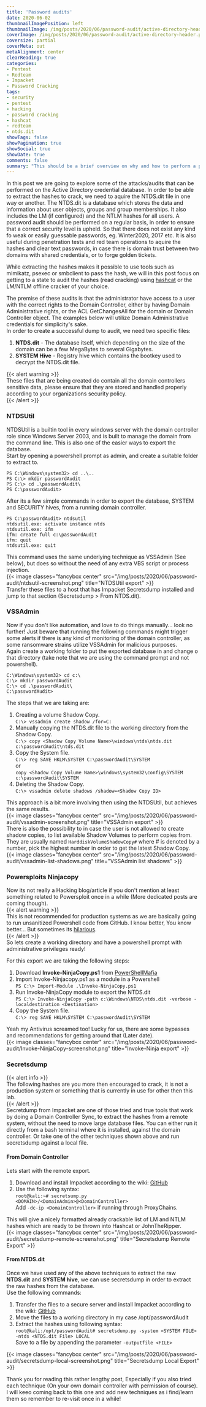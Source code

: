 ```yaml
---
title: 'Password audits'
date: 2020-06-02
thumbnailImagePosition: left
thumbnailImage: /img/posts/2020/06/password-audit/active-directory-header.png
coverImage: /img/posts/2020/06/password-audit/active-directory-header.png
coversize: partial
coverMeta: out
metaAlignment: center
clearReading: true
categories:
- Pentest
- Redteam
- Impacket
- Password Cracking
tags:
- security
- pentest
- hacking
- password cracking
- hashcat
- redteam
- ntds.dit
showTags: false
showPagination: true
showSocial: true
showDate: true
comments: false
summary: "This should be a brief overview on why and how to perform a password audit on a windows domain"
---
```

In this post we are going to explore some of the attacks/audits that can be performed on the Active Directory credential database. In order to be able to extract the hashes to crack, we need to aquire the NTDS.dit file in one way or another. The NTDS.dit is a database which stores the data and information about user objects, groups and group memberships. It also includes the LM (if configured) and the NTLM hashes for all users. A password audit should be performed on a regular basis, in order to ensure that a correct security level is upheld. So that there does not exist any kind fo weak or easily guessable passwords, eg. Winter2020, <companyname>2017 etc. It is also useful during penetration tests and red team operations to aquire the hashes and clear text passwords, in case there is domain trust between two domains with shared credentials, or to forge golden tickets.  

While extracting the hashes makes it possible to use tools such as mimikatz, psexec or smbclient to pass the hash, we will in this post focus on getting to a state to audit the hashes (read cracking) using [hashcat](https://hashcat.net/hashcat/) or the LM/NTLM offline cracker of your choice.  
  
The premise of these audits is that the administrator have access to a user with the correct rights to the Domain Controller, either by having Domain Administrative rights, or the ACL GetChangesAll for the domain or Domain Controller object. The examples below will utilize Domain Administrative credentials for simplicity's sake.  
In order to create a successful dump to audit, we need two specific files:
1. **NTDS.dit** - The database itself, which depending on the size of the domain can be a few MegaBytes to several Gigabytes.
2. **SYSTEM Hive** - Registry hive which contains the bootkey used to decrypt the NTDS.dit file.

{{< alert warning >}}  
These files that are being created do contain all the domain controllers sensitive data, please ensure that they are stored  and handled properly according to your organizations security policy.  
{{< /alert >}}

### NTDSUtil
NTDSUtil is a builtin tool in every windows server with the domain controller role since Windows Server 2003, and is built to manage the domain from the command line. This is also one of the easier ways to export the database.  
Start by opening a powershell prompt as admin, and create a suitable folder to extract to.
```
PS C:\Windows\system32> cd ..\..
PS C:\> mkdir passwordAudit
PS C:\> cd .\passwordAudit\
PS C:\passwordAudit>
```
After its a few simple commands in order to export the database, SYSTEM and SECURITY hives, from a running domain controller.
```
PS C:\passwordAudit> ntdsutil
ntdsutil.exe: activate instance ntds
ntdsutil.exe: ifm
ifm: create full c:\passwordAudit
ifm: quit
ntdsutil.exe: quit
```
This command uses the same underlying technique as VSSAdmin (See below), but does so without the need of any extra VBS script or process injection.  
{{< image classes="fancybox center" src="/img/posts/2020/06/password-audit/ntdsutil-screenshot.png" title="NTDSUtil export" >}}  
Transfer these files to a host that has Impacket Secretsdump installed and jump to that section (Secretsdump > From NTDS.dit).

### VSSAdmin
Now if you don't like automation, and love to do things manually... look no further! Just beware that running the following commands might trigger some alerts if there is any kind of monitoring of the domain controller, as some ransomware strains utilize VSSAdmin for malicious purposes.  
Again create a working folder to put the exported database in and change o that directory (take note that we are using the command prompt and not powershell).
```
C:\Windows\system32> cd c:\
C:\> mkdir passwordAudit
C:\> cd .\passwordAudit\
C:\passwordAudit>
```
The steps that we are taking are:
1. Creating a volume Shadow Copy.  
```C:\> vssadmin create shadow /for=C:```  
2. Manually copying the NTDS.dit file to the working directory from the Shadow Copy.  
```C:\> copy <Shadow Copy Volume Name>\windows\ntds\ntds.dit c:\passwordAudit\ntds.dit```  
3. Copy the System file.  
```C:\> reg SAVE HKLM\SYSTEM C:\passwordAudit\SYSTEM```  
or  
```copy <Shadow Copy Volume Name>\windows\system32\config\SYSTEM c:\passwordAudit\SYSTEM```
4. Deleting the Shadow Copy.  
```C:\> vssadmin delete shadows /shadow=<Shadow Copy ID>```  

This approach is a bit more involving then using the NTDSUtil, but achieves the same results.  
{{< image classes="fancybox center" src="/img/posts/2020/06/password-audit/vssadmin-screenshot.png" title="VSSAdmin export" >}}  
There is also the possibility to in case the user is not allowed to create shadow copies, to list available Shadow Volumes to perform copies from. They are usually named ```HarddiskVolumeShadowCopy#``` where # is denoted by a number, pick the highest number in order to get the latest Shadow Copy.  
{{< image classes="fancybox center" src="/img/posts/2020/06/password-audit/vssadmin-list-shadows.png" title="VSSAdmin list shadows" >}}  

### Powersploits Ninjacopy
Now its not really a Hacking blog/article if you don't mention at least something related to Powersploit once in a while (More dedicated posts are coming though).  
{{< alert warning >}}  
  This is not recommended for production systems as we are basically going to run unsanitized Powershell code from GitHub. I know better, You know better... But sometimes its [hilarious](https://medium.com/@notdan/curl-slight-of-hand-exploit-hysteria-29a82e5851d).  
{{< /alert >}}  
So lets create a working directory and have a powershell prompt with administrative privileges ready!

For this export we are taking the following steps:
1. Download **Invoke-NinjaCopy.ps1** from [PowerShellMafia](https://github.com/PowerShellMafia/PowerSploit)  
2. Import Invoke-Ninjacopy.ps1 as a module in a Powershell  
```PS C:\> Import-Module .\Invoke-NinjaCopy.ps1```
3. Run Invoke-NinjaCopy module to export the NTDS.dit  
```PS C:\> Invoke-NinjaCopy -path c:\Windows\NTDS\ntds.dit -verbose -localdestination <Destination>```
4. Copy the System file.  
```C:\> reg SAVE HKLM\SYSTEM C:\passwordAudit\SYSTEM```

Yeah my Antivirus screamed too! Lucky for us, there are some bypasses and recommendations for getting around that (Later date).  
{{< image classes="fancybox center" src="/img/posts/2020/06/password-audit/Invoke-NinjaCopy-screenshot.png" title="Invoke-Ninja export" >}}  

### Secretsdump
{{< alert info >}}  
The following hashes are you more then encouraged to crack, it is not a production system or something that is currently in use for other then this lab.  
{{< /alert >}}  
Secretdump from Impacket are one of those tried and true tools that work by doing a Domain Controller Sync, to extract the hashes from a remote system, without the need to move large database files. You can either run it directly from a bash terminal where it is installed, against the domain controller. Or take one of the other techniques shown above and run secretsdump against a local file.
#### From Domain Controller
Lets start with the remote export.
1. Download and install Impacket according to the wiki: [GitHub](https://github.com/SecureAuthCorp/impacket)
2. Use the following syntax:  
```root@kali:~# secretsump.py <DOMAIN>/<DomainAdmin>@<DomainController>```  
Add ```-dc-ip <DomainController>``` if running through ProxyChains.

This will give a nicely formatted already crackable list of LM and NTLM hashes which are ready to be thrown into Hashcat or JohnTheRipper.  
{{< image classes="fancybox center" src="/img/posts/2020/06/password-audit/secretsdump-remote-screenshot.png" title="Secretsdump Remote Export" >}}  

#### From NTDS.dit
Once we have used any of the above techniques to extract the raw **NTDS.dit** and **SYSTEM hive**, we can use secretsdump in order to extract the raw hashes from the database.   
Use the following commands:
1. Transfer the files to a secure server and install Impacket according to the wiki: [GitHub](https://github.com/SecureAuthCorp/impacket)
2. Move the files to a working directory in my case /opt/passwordAudit
3. Extract the hashes using following syntax:  
```root@kali:/opt/passwordAudit# secretsdump.py -system <SYSTEM FILE> -ntds <NTDS.dit File> LOCAL```  
Save to a file by appending the parameter ```-outputfile <FILE>```

{{< image classes="fancybox center" src="/img/posts/2020/06/password-audit/secretsdump-local-screenshot.png" title="Secretsdump Local Export" >}}  

Thank you for reading this rather lengthy post, Especially if you also tried each technique (On your own domain controller with permission of course). I will keeo coming back to this one and add new techniques as i find/learn them so remember to re-visit once in a while!
